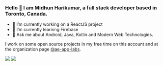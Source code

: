 ### Hello 👋 I am Midhun Harikumar, a full stack developer based in Toronto, Canada.

- 🔭 I’m currently working on a ReactJS project
- 🌱 I’m currently learning Firebase
- 💬 Ask me about Android, Java, Kotlin and Modern Web Technologies.

I work on some open source projects in my free time on this account and at the organization page [@ae-app-labs](https://github.com/ae-app-labs).

<a href="https://github.com/midhunhk">
  <img align="left" src="https://github-readme-stats.vercel.app/api/top-langs/?username=midhunhk&theme=dracula&hide=css" />
  <img  src="https://github-readme-stats.vercel.app/api?username=midhunhk&show_icons=true&theme=dracula" />
</a>

<!--
**midhunhk/midhunhk** is a ✨ _special_ ✨ repository because its `README.md` (this file) appears on your GitHub profile.

Here are some ideas to get you started:

- 🔭 I’m currently working on ...
- 🌱 I’m currently learning ...
- 👯 I’m looking to collaborate on ...
- 🤔 I’m looking for help with ...
- 💬 Ask me about ...
- 📫 How to reach me: ...
- 😄 Pronouns: ...
- ⚡ Fun fact: ...
-->
